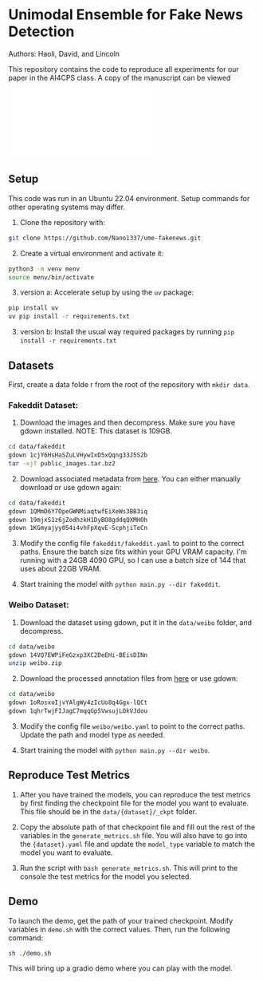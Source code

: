 # Unimodal Ensemble for Fake News Detection

Authors: Haoli, David, and Lincoln

This repository contains the code to reproduce all experiments for our paper in the AI4CPS class. A copy of the manuscript can be viewed ![here](Multimodal_Fake_News.pdf)

## Setup

This code was run in an Ubuntu 22.04 environment. Setup commands for other operating systems may differ.

1. Clone the repository with: 
```bash
git clone https://github.com/Nano1337/ume-fakenews.git
```

2. Create a virtual environment and activate it: 
```bash
python3 -m venv menv
source menv/bin/activate
```

3. version a: Accelerate setup by using the `uv` package: 
```bash
pip install uv
uv pip install -r requirements.txt
```

3. version b: Install the usual way required packages by running `pip install -r requirements.txt`

## Datasets

First, create a data folde  r from the root of the repository with `mkdir data`. 


### Fakeddit Dataset: 

1. Download the images and then decompress. Make sure you have gdown installed. NOTE: This dataset is 109GB.
```bash 
cd data/fakeddit
gdown 1cjY6HsHaSZuLVHywIxD5xQqng33J5S2b
tar -xjf public_images.tar.bz2
```

2. Download associated metadata from [here](https://drive.google.com/drive/folders/18WlBxUf_AHUlWGi4TYuVSdoQtdNht03_?usp=sharing). You can either manually download or use gdown again: 
```bash
cd data/fakeddit
gdown 1QMmD6Y7OpeGWNMiaqtwfEiXeWs3BB3iq
gdown 19mjxS1z6jZodhzkH1DyBO8gddqQXMHOh
gdown 1KGmyajyy054i4vhFpXqvE-ScphjiTeCn
```

3. Modify the config file `fakeddit/fakeddit.yaml` to point to the correct paths. Ensure the batch size fits within your GPU VRAM capacity. I'm running with a 24GB 4090 GPU, so I can use a batch size of 144 that uses about 22GB VRAM.

4. Start training the model with `python main.py --dir fakeddit`. 

### Weibo Dataset: 

1. Download the dataset using gdown, put it in the `data/weibo` folder, and decompress.
```bash
cd data/weibo
gdown 14VQ7EWPiFeGzxp3XC2DeEHi-BEisDINn
unzip weibo.zip
```

2. Download the processed annotation files from [here](https://drive.google.com/drive/folders/1QAD0BbqmHtElqt-pJWxsxdCUau1JW08R?usp=sharing) or use gdown: 
```bash
cd data/weibo
gdown 1oRosxoIjvYAlgWy4zIcUo8q4Ggx-lQCt
gdown 1qhrTwjFIJagC7mqqGp5VwsujLOkVJdou
```

3. Modify the config file `weibo/weibo.yaml` to point to the correct paths. Update the path and model type as needed.

4. Start training the model with `python main.py --dir weibo`.

## Reproduce Test Metrics

1. After you have trained the models, you can reproduce the test metrics by first finding the checkpoint file for the model you want to evaluate. This file should be in the `data/{dataset}/_ckpt` folder. 

2. Copy the absolute path of that checkpoint file and fill out the rest of the variables in the `generate_metrics.sh` file. You will also have to go into the `{dataset}.yaml` file and update the `model_type` variable to match the model you want to evaluate.

3. Run the script with `bash generate_metrics.sh`. This will print to the console the test metrics for the model you selected.

## Demo

To launch the demo, get the path of your trained checkpoint. Modify variables in `demo.sh` with the correct values. Then, run the following command: 
```bash
sh ./demo.sh
```
This will bring up a gradio demo where you can play with the model. 
